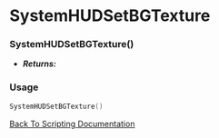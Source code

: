 # SystemHUDSetBGTexture

### SystemHUDSetBGTexture()
- ***Returns:*** 

### Usage

```Lua
SystemHUDSetBGTexture()
```


[Back To Scripting Documentation](../README.md)
